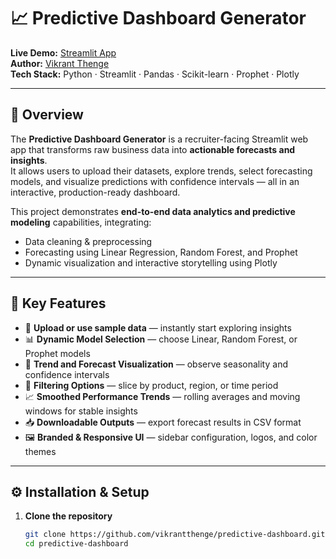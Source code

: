 # 📈 Predictive Dashboard Generator

**Live Demo:** [Streamlit App](#)  
**Author:** [Vikrant Thenge](https://github.com/vikrantthenge)  
**Tech Stack:** Python · Streamlit · Pandas · Scikit-learn · Prophet · Plotly  

---

## 🚀 Overview
The **Predictive Dashboard Generator** is a recruiter-facing Streamlit web app that transforms raw business data into **actionable forecasts and insights**.  
It allows users to upload their datasets, explore trends, select forecasting models, and visualize predictions with confidence intervals — all in an interactive, production-ready dashboard.

This project demonstrates **end-to-end data analytics and predictive modeling** capabilities, integrating:
- Data cleaning & preprocessing  
- Forecasting using Linear Regression, Random Forest, and Prophet  
- Dynamic visualization and interactive storytelling using Plotly  

---

## 🎯 Key Features
- 📁 **Upload or use sample data** — instantly start exploring insights  
- 📊 **Dynamic Model Selection** — choose Linear, Random Forest, or Prophet models  
- 📅 **Trend and Forecast Visualization** — observe seasonality and confidence intervals  
- 🧠 **Filtering Options** — slice by product, region, or time period  
- 📈 **Smoothed Performance Trends** — rolling averages and moving windows for stable insights  
- 📥 **Downloadable Outputs** — export forecast results in CSV format  
- 🖼️ **Branded & Responsive UI** — sidebar configuration, logos, and color themes  

---

## ⚙️ Installation & Setup

1. **Clone the repository**
   ```bash
   git clone https://github.com/vikrantthenge/predictive-dashboard.git
   cd predictive-dashboard
